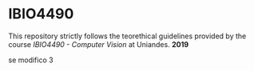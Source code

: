 # IBIO4490
This repository strictly follows the teorethical guidelines provided by the course *IBIO4490 - Computer Vision* at Uniandes. **2019**

se modifico 3 
